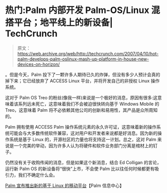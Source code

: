 # 热门:Palm 内部开发 Palm-OS/Linux 混搭平台；地平线上的新设备| TechCrunch

> 原文：<https://web.archive.org/web/http://techcrunch.com/2007/04/10/hot-palm-develops-palm-oslinux-mash-up-platform-in-house-new-devices-on-horizon/>

。但是今天，Palm 投下了一颗许多人期待已久的炸弹，但没有多少人预计会真的掉下来；它已经放弃了 ACCESS Linux 平台，并将开发自己的非授权 Linux 操作系统。

这对于 Palm OS Treo 的粉丝(像我一样)来说是一个极好的消息，原因有很多:这意味着该系列远未死亡，这意味着我们不会被迫很快转向基于 Windows Mobile 的 Treo，这意味着 Palm 将不必依赖其他公司的创新和易用性，其产品是众所周知的。

Palm 拥有使用 ACCESS Palm 操作系统元素的永久许可证，这意味着新的操作系统可能会与大多数传统软件兼容，这对用户和开发者来说都是好消息。因为新的操作系统是基于 Linux 的，开源社区的力量也将支持这一计划。总之，这对 Palm 来说是一个完美的举动，因为许多人认为将硬件和软件业务部门分离是棺材上的钉子。

仍然没有关于收购传闻的消息，但是如果这个新消息，结合 Ed Colligan 的言论，运行新 Palm OS 的新设备将“很快”上市，不会使 Palm 比以往任何时候都更有吸引力，我们不确定什么会。

[Palm 宣布推出新的基于 Linux 的移动平台](https://web.archive.org/web/20150319000451/http://www.palminfocenter.com/news/9351/palm-announces-new-linux-based-mobile-platform/)【Palm 信息中心】